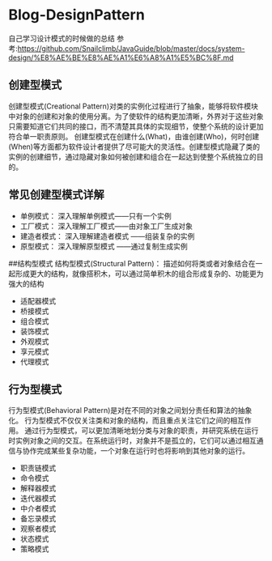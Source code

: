 # Blog-DesignPattern
自己学习设计模式的时候做的总结  参考:https://github.com/Snailclimb/JavaGuide/blob/master/docs/system-design/%E8%AE%BE%E8%AE%A1%E6%A8%A1%E5%BC%8F.md
## 创建型模式
创建型模式(Creational Pattern)对类的实例化过程进行了抽象，能够将软件模块中对象的创建和对象的使用分离。为了使软件的结构更加清晰，外界对于这些对象只需要知道它们共同的接口，而不清楚其具体的实现细节，使整个系统的设计更加符合单一职责原则。
创建型模式在创建什么(What)，由谁创建(Who)，何时创建(When)等方面都为软件设计者提供了尽可能大的灵活性。创建型模式隐藏了类的实例的创建细节，通过隐藏对象如何被创建和组合在一起达到使整个系统独立的目的。
## 常见创建型模式详解
* 单例模式： 深入理解单例模式——只有一个实例
* 工厂模式： 深入理解工厂模式——由对象工厂生成对象
* 建造者模式： 深入理解建造者模式 ——组装复杂的实例
* 原型模式： 深入理解原型模式 ——通过复制生成实例

##结构型模式
结构型模式(Structural Pattern)： 描述如何将类或者对象结合在一起形成更大的结构，就像搭积木，可以通过简单积木的组合形成复杂的、功能更为强大的结构

* 适配器模式
* 桥接模式
* 组合模式
* 装饰模式
* 外观模式
* 享元模式
* 代理模式

## 行为型模式
行为型模式(Behavioral Pattern)是对在不同的对象之间划分责任和算法的抽象化。
行为型模式不仅仅关注类和对象的结构，而且重点关注它们之间的相互作用。
通过行为型模式，可以更加清晰地划分类与对象的职责，并研究系统在运行时实例对象之间的交互。在系统运行时，对象并不是孤立的，它们可以通过相互通信与协作完成某些复杂功能，一个对象在运行时也将影响到其他对象的运行。

* 职责链模式
* 命令模式
* 解释器模式
* 迭代器模式
* 中介者模式
* 备忘录模式
* 观察者模式
* 状态模式
* 策略模式